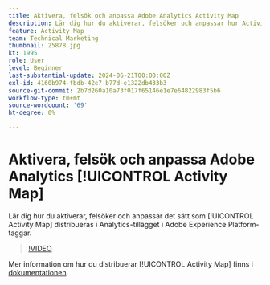 ```yaml
---
title: Aktivera, felsök och anpassa Adobe Analytics Activity Map
description: Lär dig hur du aktiverar, felsöker och anpassar hur Activity Map används i Analytics-tillägget i Adobe Experience Platform-taggar.
feature: Activity Map
team: Technical Marketing
thumbnail: 25878.jpg
kt: 1995
role: User
level: Beginner
last-substantial-update: 2024-06-21T00:00:00Z
exl-id: 4160b974-fbdb-42e7-b77d-e1322db433b3
source-git-commit: 2b7d260a10a73f017f65146e1e7e64822983f5b6
workflow-type: tm+mt
source-wordcount: '69'
ht-degree: 0%

---
```


# Aktivera, felsök och anpassa Adobe Analytics [!UICONTROL Activity Map]

Lär dig hur du aktiverar, felsöker och anpassar det sätt som [!UICONTROL Activity Map] distribueras i Analytics-tillägget i Adobe Experience Platform-taggar.

>[!VIDEO](https://video.tv.adobe.com/v/25878?quality=12&learn=on)

Mer information om hur du distribuerar [!UICONTROL Activity Map] finns i [dokumentationen](https://experienceleague.adobe.com/sv/docs/analytics/analyze/activity-map/getting-started/activitymap-enable).
